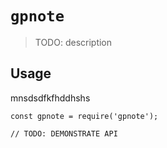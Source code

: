 # `gpnote`

> TODO: description

## Usage
mnsdsdfkfhddhshs
```
const gpnote = require('gpnote');

// TODO: DEMONSTRATE API
```
